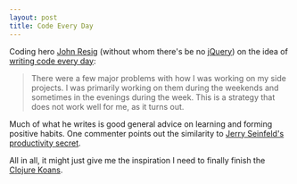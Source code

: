 ```yaml
---
layout: post
title: Code Every Day
---
```


Coding hero [John Resig](http://ejohn.org) (without whom there's be no
[jQuery](http://jquery.com)) on the idea of [writing code every
day](http://ejohn.org/blog/write-code-every-day/):

> There were a few major problems with how I was working on my side
  projects. I was primarily working on them during the weekends and
  sometimes in the evenings during the week. This is a strategy that
  does not work well for me, as it turns out.

Much of what he writes is good general advice on learning and forming
positive habits. One commenter points out the similarity to [Jerry
Seinfeld's productivity
secret](http://lifehacker.com/5886128/how-seinfelds-productivity-secret-fixed-my-procrastination-problem).

All in all, it might just give me the inspiration I need to finally
finish the [Clojure
Koans](https://github.com/functional-koans/clojure-koans).

